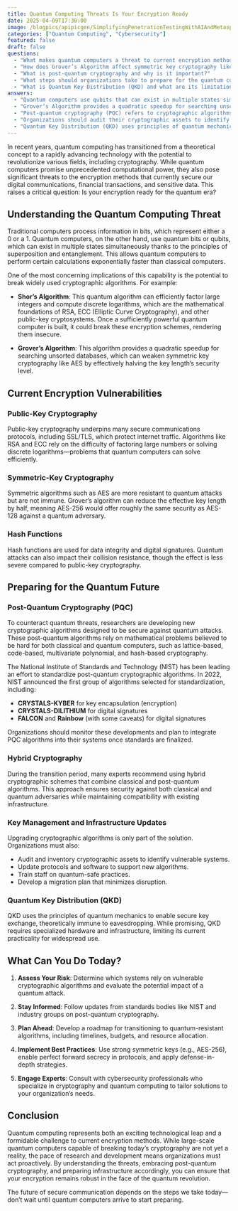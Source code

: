 ```yaml
---
title: Quantum Computing Threats Is Your Encryption Ready
date: 2025-04-09T17:30:00
image: /blogpics/apipicgen/SimplifyingPenetrationTestingWithAIAndMetasploit-LVPAEEQES7.jpg
categories: ["Quantum Computing", "Cybersecurity"]
featured: false
draft: false
questions:
  - "What makes quantum computers a threat to current encryption methods?"
  - "How does Grover’s Algorithm affect symmetric key cryptography like AES?"
  - "What is post-quantum cryptography and why is it important?"
  - "What steps should organizations take to prepare for the quantum computing threat?"
  - "What is Quantum Key Distribution (QKD) and what are its limitations?"
answers:
  - "Quantum computers use qubits that can exist in multiple states simultaneously, enabling them to perform certain calculations exponentially faster than classical computers. This capability allows quantum algorithms like Shor’s Algorithm to efficiently break widely used public-key cryptosystems such as RSA and ECC, and Grover’s Algorithm to weaken symmetric key cryptography like AES."
  - "Grover’s Algorithm provides a quadratic speedup for searching unsorted databases, effectively halving the security level of symmetric key lengths. For example, AES-256 would offer roughly the same security against a quantum adversary as AES-128 does against classical attacks."
  - "Post-quantum cryptography (PQC) refers to cryptographic algorithms designed to be secure against both classical and quantum computer attacks. These algorithms rely on mathematical problems believed to be hard for quantum computers, such as lattice-based and code-based problems. PQC is important because it aims to protect data and communications in the upcoming quantum era."
  - "Organizations should audit their cryptographic assets to identify vulnerabilities, stay informed about developments in post-quantum cryptography standards, plan a migration roadmap to quantum-resistant algorithms, implement best practices like using strong symmetric keys and perfect forward secrecy, and consult cybersecurity experts to tailor solutions."
  - "Quantum Key Distribution (QKD) uses principles of quantum mechanics to enable theoretically secure key exchange that is immune to eavesdropping. However, QKD requires specialized hardware and infrastructure, which currently limits its practicality for widespread use."
---
```

In recent years, quantum computing has transitioned from a theoretical concept to a rapidly advancing technology with the potential to revolutionize various fields, including cryptography. While quantum computers promise unprecedented computational power, they also pose significant threats to the encryption methods that currently secure our digital communications, financial transactions, and sensitive data. This raises a critical question: Is your encryption ready for the quantum era?

## Understanding the Quantum Computing Threat

Traditional computers process information in bits, which represent either a 0 or a 1. Quantum computers, on the other hand, use quantum bits or qubits, which can exist in multiple states simultaneously thanks to the principles of superposition and entanglement. This allows quantum computers to perform certain calculations exponentially faster than classical computers.

One of the most concerning implications of this capability is the potential to break widely used cryptographic algorithms. For example:

- **Shor’s Algorithm**: This quantum algorithm can efficiently factor large integers and compute discrete logarithms, which are the mathematical foundations of RSA, ECC (Elliptic Curve Cryptography), and other public-key cryptosystems. Once a sufficiently powerful quantum computer is built, it could break these encryption schemes, rendering them insecure.

- **Grover’s Algorithm**: This algorithm provides a quadratic speedup for searching unsorted databases, which can weaken symmetric key cryptography like AES by effectively halving the key length’s security level.

## Current Encryption Vulnerabilities

### Public-Key Cryptography

Public-key cryptography underpins many secure communications protocols, including SSL/TLS, which protect internet traffic. Algorithms like RSA and ECC rely on the difficulty of factoring large numbers or solving discrete logarithms—problems that quantum computers can solve efficiently.

### Symmetric-Key Cryptography

Symmetric algorithms such as AES are more resistant to quantum attacks but are not immune. Grover’s algorithm can reduce the effective key length by half, meaning AES-256 would offer roughly the same security as AES-128 against a quantum adversary.

### Hash Functions

Hash functions are used for data integrity and digital signatures. Quantum attacks can also impact their collision resistance, though the effect is less severe compared to public-key cryptography.

## Preparing for the Quantum Future

### Post-Quantum Cryptography (PQC)

To counteract quantum threats, researchers are developing new cryptographic algorithms designed to be secure against quantum attacks. These post-quantum algorithms rely on mathematical problems believed to be hard for both classical and quantum computers, such as lattice-based, code-based, multivariate polynomial, and hash-based cryptography.

The National Institute of Standards and Technology (NIST) has been leading an effort to standardize post-quantum cryptographic algorithms. In 2022, NIST announced the first group of algorithms selected for standardization, including:

- **CRYSTALS-KYBER** for key encapsulation (encryption)
- **CRYSTALS-DILITHIUM** for digital signatures
- **FALCON** and **Rainbow** (with some caveats) for digital signatures

Organizations should monitor these developments and plan to integrate PQC algorithms into their systems once standards are finalized.

### Hybrid Cryptography

During the transition period, many experts recommend using hybrid cryptographic schemes that combine classical and post-quantum algorithms. This approach ensures security against both classical and quantum adversaries while maintaining compatibility with existing infrastructure.

### Key Management and Infrastructure Updates

Upgrading cryptographic algorithms is only part of the solution. Organizations must also:

- Audit and inventory cryptographic assets to identify vulnerable systems.
- Update protocols and software to support new algorithms.
- Train staff on quantum-safe practices.
- Develop a migration plan that minimizes disruption.

### Quantum Key Distribution (QKD)

QKD uses the principles of quantum mechanics to enable secure key exchange, theoretically immune to eavesdropping. While promising, QKD requires specialized hardware and infrastructure, limiting its current practicality for widespread use.

## What Can You Do Today?

1. **Assess Your Risk**: Determine which systems rely on vulnerable cryptographic algorithms and evaluate the potential impact of a quantum attack.

2. **Stay Informed**: Follow updates from standards bodies like NIST and industry groups on post-quantum cryptography.

3. **Plan Ahead**: Develop a roadmap for transitioning to quantum-resistant algorithms, including timelines, budgets, and resource allocation.

4. **Implement Best Practices**: Use strong symmetric keys (e.g., AES-256), enable perfect forward secrecy in protocols, and apply defense-in-depth strategies.

5. **Engage Experts**: Consult with cybersecurity professionals who specialize in cryptography and quantum computing to tailor solutions to your organization’s needs.

## Conclusion

Quantum computing represents both an exciting technological leap and a formidable challenge to current encryption methods. While large-scale quantum computers capable of breaking today’s cryptography are not yet a reality, the pace of research and development means organizations must act proactively. By understanding the threats, embracing post-quantum cryptography, and preparing infrastructure accordingly, you can ensure that your encryption remains robust in the face of the quantum revolution.

The future of secure communication depends on the steps we take today—don’t wait until quantum computers arrive to start preparing.